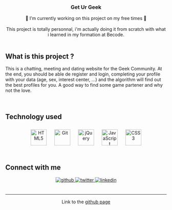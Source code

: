 ### **<div align="center">Get Ur Geek</div>**  
  

<div align="center"> 🤪 I’m currently working on this project on my free times 🤪</div>  
  

<div align="center"><br> This project is totally personnal, i'm actually doing it from scratch with what i learned in my formation at Becode.</div>  
  

<br/>  


## What is this project ?  
This is a chatting, meeting and dating website for the Geek Community. At the end, you should be able de register and login, completing your profile with your data (age, sex, interest center, ...) and the algorithm will find out the best profiles for you. A good way to find some game partener and why not the love.  
  

<br/>  


## Technology used  
<div align="center">  
<img style="margin: 10px" src="https://profilinator.rishav.dev/skills-assets/html5-original-wordmark.svg" alt="HTML5" height="50" />  
<img style="margin: 10px" src="https://profilinator.rishav.dev/skills-assets/git-scm-icon.svg" alt="Git" height="50" />  
<img style="margin: 10px" src="https://profilinator.rishav.dev/skills-assets/jquery.png" alt="jQuery" height="50" />  
<img style="margin: 10px" src="https://profilinator.rishav.dev/skills-assets/javascript-original.svg" alt="JavaScript" height="50" />  
<img style="margin: 10px" src="https://profilinator.rishav.dev/skills-assets/css3-original-wordmark.svg" alt="CSS3" height="50" />  
</div>  

<br/>  


## Connect with me  
<div align="center">
<a href="https://github.com/Saphido" target="_blank">
<img src=https://img.shields.io/badge/github-%2324292e.svg?&style=for-the-badge&logo=github&logoColor=white alt=github style="margin-bottom: 5px;" />
</a>
<a href="https://twitter.com/Saphido" target="_blank">
<img src=https://img.shields.io/badge/twitter-%2300acee.svg?&style=for-the-badge&logo=twitter&logoColor=white alt=twitter style="margin-bottom: 5px;" />
</a>
<a href="https://linkedin.com/in/julien-gatisseur-5202a822a/" target="_blank">
<img src=https://img.shields.io/badge/linkedin-%231E77B5.svg?&style=for-the-badge&logo=linkedin&logoColor=white alt=linkedin style="margin-bottom: 5px;" />
</a>  
</div>  

<br />

----
<div align="center">Link to the <a href="https://profilinator.rishav.dev/" target="_blank">github page</a></div>